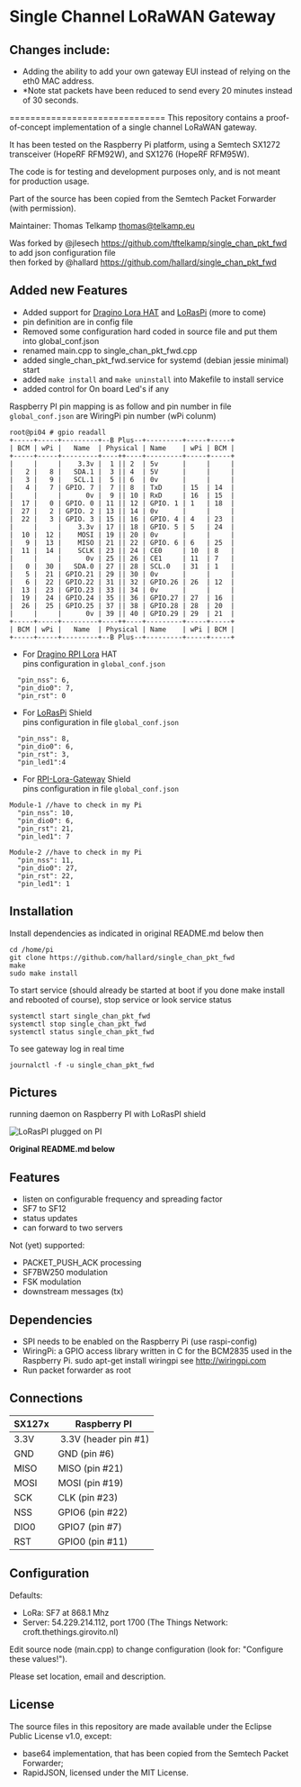 Single Channel LoRaWAN Gateway
==============================

Changes include:
------------------
- Adding the ability to add your own gateway EUI instead of relying on the eth0 MAC address.
- *Note stat packets have been reduced to send every 20 minutes instead of 30 seconds.

==============================
This repository contains a proof-of-concept implementation of a single
channel LoRaWAN gateway.

It has been tested on the Raspberry Pi platform, using a Semtech SX1272
transceiver (HopeRF RFM92W), and SX1276 (HopeRF RFM95W).

The code is for testing and development purposes only, and is not meant
for production usage.

Part of the source has been copied from the Semtech Packet Forwarder
(with permission).

Maintainer: Thomas Telkamp <thomas@telkamp.eu>

Was forked by @jlesech https://github.com/tftelkamp/single_chan_pkt_fwd to add json configuration file    
then forked by @hallard https://github.com/hallard/single_chan_pkt_fwd 

Added new Features
------------------

- Added support for [Dragino Lora HAT][2] and [LoRasPi][1] (more to come)
- pin definition are in config file
- Removed some configuration hard coded in source file and put them into global_conf.json
- renamed main.cpp to single_chan_pkt_fwd.cpp
- added single_chan_pkt_fwd.service for systemd (debian jessie minimal) start 
- added `make install` and `make uninstall` into Makefile to install service
- added control for On board Led's if any

Raspberry PI pin mapping is as follow and pin number in file `global_conf.json` are WiringPi pin number (wPi colunm)


```
root@pi04 # gpio readall
+-----+-----+---------+--B Plus--+---------+-----+-----+
| BCM | wPi |   Name  | Physical | Name    | wPi | BCM |
+-----+-----+---------+----++----+---------+-----+-----+
|     |     |    3.3v |  1 || 2  | 5v      |     |     |
|   2 |   8 |   SDA.1 |  3 || 4  | 5V      |     |     |
|   3 |   9 |   SCL.1 |  5 || 6  | 0v      |     |     |
|   4 |   7 | GPIO. 7 |  7 || 8  | TxD     | 15  | 14  |
|     |     |      0v |  9 || 10 | RxD     | 16  | 15  |
|  17 |   0 | GPIO. 0 | 11 || 12 | GPIO. 1 | 1   | 18  |
|  27 |   2 | GPIO. 2 | 13 || 14 | 0v      |     |     |
|  22 |   3 | GPIO. 3 | 15 || 16 | GPIO. 4 | 4   | 23  |
|     |     |    3.3v | 17 || 18 | GPIO. 5 | 5   | 24  |
|  10 |  12 |    MOSI | 19 || 20 | 0v      |     |     |
|   9 |  13 |    MISO | 21 || 22 | GPIO. 6 | 6   | 25  |
|  11 |  14 |    SCLK | 23 || 24 | CE0     | 10  | 8   |
|     |     |      0v | 25 || 26 | CE1     | 11  | 7   |
|   0 |  30 |   SDA.0 | 27 || 28 | SCL.0   | 31  | 1   |
|   5 |  21 | GPIO.21 | 29 || 30 | 0v      |     |     |
|   6 |  22 | GPIO.22 | 31 || 32 | GPIO.26 | 26  | 12  |
|  13 |  23 | GPIO.23 | 33 || 34 | 0v      |     |     |
|  19 |  24 | GPIO.24 | 35 || 36 | GPIO.27 | 27  | 16  |
|  26 |  25 | GPIO.25 | 37 || 38 | GPIO.28 | 28  | 20  |
|     |     |      0v | 39 || 40 | GPIO.29 | 29  | 21  |
+-----+-----+---------+----++----+---------+-----+-----+
| BCM | wPi |   Name  | Physical | Name    | wPi | BCM |
+-----+-----+---------+--B Plus--+---------+-----+-----+
```

* For [Dragino RPI Lora][2] HAT    
pins configuration in `global_conf.json`
```
  "pin_nss": 6,
  "pin_dio0": 7,
  "pin_rst": 0
```

* For [LoRasPi][1] Shield    
pins configuration in file `global_conf.json`

```
  "pin_nss": 8,
  "pin_dio0": 6,
  "pin_rst": 3,
  "pin_led1":4
```

* For [RPI-Lora-Gateway][3] Shield    
pins configuration in file `global_conf.json`

```
Module-1 //have to check in my Pi
  "pin_nss": 10,
  "pin_dio0": 6,
  "pin_rst": 21,
  "pin_led1": 7

Module-2 //have to check in my Pi
  "pin_nss": 11,
  "pin_dio0": 27,
  "pin_rst": 22,
  "pin_led1": 1

```

Installation
------------

Install dependencies as indicated in original README.md below then

```shell
cd /home/pi
git clone https://github.com/hallard/single_chan_pkt_fwd
make
sudo make install
````

To start service (should already be started at boot if you done make install and rebooted of course), stop service or look service status
```shell
systemctl start single_chan_pkt_fwd
systemctl stop single_chan_pkt_fwd
systemctl status single_chan_pkt_fwd
````

To see gateway log in real time
```shell
journalctl -f -u single_chan_pkt_fwd
````

Pictures
--------

running daemon on Raspberry PI with LoRasPI shield    

<img src="https://raw.githubusercontent.com/hallard/LoRasPI/master/images/LoRasPI-on-Pi.jpg" alt="LoRasPI plugged on PI">



**Original README.md below**

Features
--------
- listen on configurable frequency and spreading factor
- SF7 to SF12
- status updates
- can forward to two servers

Not (yet) supported:
- PACKET_PUSH_ACK processing
- SF7BW250 modulation
- FSK modulation
- downstream messages (tx)

Dependencies
------------
- SPI needs to be enabled on the Raspberry Pi (use raspi-config)
- WiringPi: a GPIO access library written in C for the BCM2835
  used in the Raspberry Pi.
  sudo apt-get install wiringpi
  see http://wiringpi.com
- Run packet forwarder as root

Connections
-----------
| SX127x | Raspberry PI         |
|--------|----------------------|
| 3.3V   | 3.3V (header pin #1) |
| GND    | GND (pin #6)         |
| MISO   | MISO (pin #21)       |
| MOSI   | MOSI (pin #19)       |
| SCK    | CLK (pin #23)        |
| NSS    | GPIO6 (pin #22)      |
| DIO0   | GPIO7 (pin #7)       |
| RST    | GPIO0 (pin #11)      |

Configuration
-------------

Defaults:

- LoRa:   SF7 at 868.1 Mhz
- Server: 54.229.214.112, port 1700  (The Things Network: croft.thethings.girovito.nl)

Edit source node (main.cpp) to change configuration (look for: "Configure these values!").

Please set location, email and description.

License
-------
The source files in this repository are made available under the Eclipse Public License v1.0, except:
- base64 implementation, that has been copied from the Semtech Packet Forwarder;
- RapidJSON, licensed under the MIT License.


[1]: https://github.com/hallard/LoRasPI
[2]: http://wiki.dragino.com/index.php?title=Lora/GPS_HAT
[3]: https://github.com/hallard/RPI-Lora-Gateway
 

